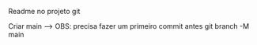 Readme no projeto git


Criar main --> OBS: precisa fazer um primeiro commit antes
git branch -M main